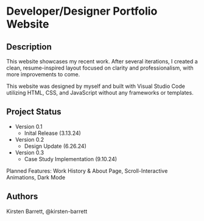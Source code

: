 Developer/Designer Portfolio Website
========================


Description
------------

This website showcases my recent work. After several iterations, I created a clean, resume-inspired layout focused on clarity and professionalism, with more improvements to come.

This website was designed by myself and built with Visual Studio Code utilizing HTML, CSS, and JavaScript without any frameworks or templates. 


Project Status
-------------

- Version 0.1 
    - Inital Release (3.13.24)
- Version 0.2
    - Design Update (6.26.24)
- Version 0.3
    - Case Study Implementation (9.10.24)

Planned Features: Work History & About Page, Scroll-Interactive Animations, Dark Mode


Authors
-------

Kirsten Barrett, @kirsten-barrett
